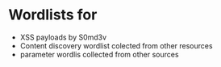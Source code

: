 # Wordlists for
- XSS payloads by S0md3v 
- Content discovery wordlist colected from other resources
- parameter wordlis collected from other sources
